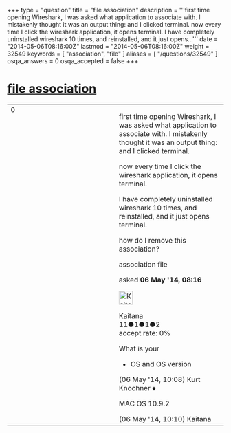 +++
type = "question"
title = "file association"
description = '''first time opening Wireshark, I was asked what application to associate with. I mistakenly thought it was an output thing: and I clicked terminal. now every time I click the wireshark application, it opens terminal. I have completely uninstalled wireshark 10 times, and reinstalled, and it just opens...'''
date = "2014-05-06T08:16:00Z"
lastmod = "2014-05-06T08:16:00Z"
weight = 32549
keywords = [ "association", "file" ]
aliases = [ "/questions/32549" ]
osqa_answers = 0
osqa_accepted = false
+++

<div class="headNormal">

# [file association](/questions/32549/file-association)

</div>

<div id="main-body">

<div id="askform">

<table id="question-table" style="width:100%;"><colgroup><col style="width: 50%" /><col style="width: 50%" /></colgroup><tbody><tr class="odd"><td style="width: 30px; vertical-align: top"><div class="vote-buttons"><div id="post-32549-score" class="post-score" title="current number of votes">0</div><div id="favorite-count" class="favorite-count"></div></div></td><td><div id="item-right"><div class="question-body"><p>first time opening Wireshark, I was asked what application to associate with. I mistakenly thought it was an output thing: and I clicked terminal.</p><p>now every time I click the wireshark application, it opens terminal.</p><p>I have completely uninstalled wireshark 10 times, and reinstalled, and it just opens terminal.</p><p>how do I remove this association?</p></div><div id="question-tags" class="tags-container tags">association file</div><div id="question-controls" class="post-controls"></div><div class="post-update-info-container"><div class="post-update-info post-update-info-user"><p>asked <strong>06 May '14, 08:16</strong></p><img src="https://secure.gravatar.com/avatar/d35581482e2bd8f7bcffd501bd832158?s=32&amp;d=identicon&amp;r=g" class="gravatar" width="32" height="32" alt="Kaitana&#39;s gravatar image" /><p>Kaitana<br />
<span class="score" title="11 reputation points">11</span><span title="1 badges"><span class="badge1">●</span><span class="badgecount">1</span></span><span title="1 badges"><span class="silver">●</span><span class="badgecount">1</span></span><span title="2 badges"><span class="bronze">●</span><span class="badgecount">2</span></span><br />
<span class="accept_rate" title="Rate of the user&#39;s accepted answers">accept rate:</span> <span title="Kaitana has no accepted answers">0%</span></p></div></div><div id="comments-container-32549" class="comments-container"><span id="32558"></span><div id="comment-32558" class="comment"><div id="post-32558-score" class="comment-score"></div><div class="comment-text"><p>What is your</p><ul><li>OS and OS version</li></ul></div><div id="comment-32558-info" class="comment-info"><span class="comment-age">(06 May '14, 10:08)</span> Kurt Knochner ♦</div></div><span id="32559"></span><div id="comment-32559" class="comment"><div id="post-32559-score" class="comment-score"></div><div class="comment-text"><p>MAC OS 10.9.2</p></div><div id="comment-32559-info" class="comment-info"><span class="comment-age">(06 May '14, 10:10)</span> Kaitana</div></div></div><div id="comment-tools-32549" class="comment-tools"></div><div class="clear"></div><div id="comment-32549-form-container" class="comment-form-container"></div><div class="clear"></div></div></td></tr></tbody></table>

</div>

</div>

